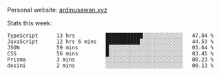 Personal website: [ardinusawan.xyz](https://ardinusawan.xyz)

Stats this week:
<!--START_SECTION:waka-->

```text
TypeScript      13 hrs          ████████████░░░░░░░░░░░░░   47.84 %
JavaScript      12 hrs 6 mins   ███████████░░░░░░░░░░░░░░   44.53 %
JSON            59 mins         █░░░░░░░░░░░░░░░░░░░░░░░░   03.64 %
CSS             56 mins         █░░░░░░░░░░░░░░░░░░░░░░░░   03.45 %
Prisma          3 mins          ░░░░░░░░░░░░░░░░░░░░░░░░░   00.23 %
dosini          2 mins          ░░░░░░░░░░░░░░░░░░░░░░░░░   00.13 %
```

<!--END_SECTION:waka-->
